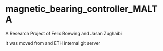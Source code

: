 # magnetic_bearing_controller_MALTA
A Research Project of Felix Boewing and Jasan Zughaibi

It was moved from and ETH internal git server
